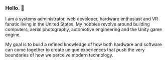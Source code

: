 ### Hello. 👋

I am a systems administrator, web developer, hardware enthusiast and VR fanatic living in the United States. My hobbies revolve around building computers, aerial photography, automotive engineering and the Unity game engine.

My goal is to build a refined knowledge of how both hardware and software can come together to create unique experiences that push the very boundaries of how we perceive modern technology.

<!--
**DAGINATSUKO/daginatsuko** is a ✨ _special_ ✨ repository because its `README.md` (this file) appears on your GitHub profile.

Here are some ideas to get you started:

- 🔭 I’m currently working on ...
- 🌱 I’m currently learning ...
- 👯 I’m looking to collaborate on ...
- 🤔 I’m looking for help with ...
- 💬 Ask me about ...
- 📫 How to reach me: ...
- 😄 Pronouns: ...
- ⚡ Fun fact: ...
-->
